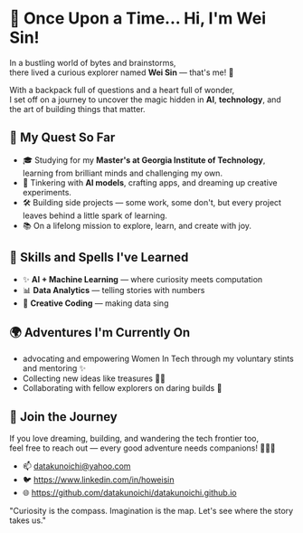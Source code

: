 # 📖 Once Upon a Time... Hi, I'm Wei Sin!

In a bustling world of bytes and brainstorms,  
there lived a curious explorer named **Wei Sin** — that's me! 🌟

With a backpack full of questions and a heart full of wonder,  
I set off on a journey to uncover the magic hidden in **AI**, **technology**, and the art of building things that matter.


## 🧭 My Quest So Far
- 🎓 Studying for my **Master's at Georgia Institute of Technology**, learning from brilliant minds and challenging my own.
- 🤖 Tinkering with **AI models**, crafting apps, and dreaming up creative experiments.
- 🛠️ Building side projects — some work, some don't, but every project leaves behind a little spark of learning.
- 📚 On a lifelong mission to explore, learn, and create with joy.

## 🔮 Skills and Spells I've Learned
- ✨ **AI + Machine Learning** — where curiosity meets computation
- 📊 **Data Analytics** — telling stories with numbers
- 🎨 **Creative Coding** — making data sing

## 🌍 Adventures I'm Currently On
- advocating and empowering Women In Tech through my voluntary stints and mentoring ✨
- Collecting new ideas like treasures 🏴‍☠️
- Collaborating with fellow explorers on daring builds 🚀

## 📜 Join the Journey
If you love dreaming, building, and wandering the tech frontier too,  
feel free to reach out — every good adventure needs companions! 🧙‍♂️✨

- 📫 datakunoichi@yahoo.com
- 🐦 https://www.linkedin.com/in/howeisin
- 🌐 https://github.com/datakunoichi/datakunoichi.github.io

"Curiosity is the compass. Imagination is the map. Let's see where the story takes us."
